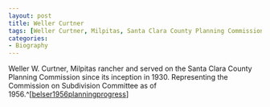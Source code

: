 ```yaml
---
layout: post
title: Weller Curtner
tags: [Weller Curtner, Milpitas, Santa Clara County Planning Commission]
categories:
- Biography
---
```


Weller W. Curtner, Milpitas rancher and served on the Santa Clara County Planning Commission since its inception in 1930. Representing the Commission on Subdivision Committee as of 1956.^[[belser1956planningprogress]()]
